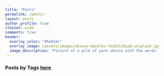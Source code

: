 ```yaml
---
title: "Posts"
permalink: /posts/
layout: posts
author_profile: true
classes: wide
comments: true
header:
  overlay_color: "#5e616c"
  overlay_image: /assets/images/oksana-maselko-tkuUS11XyaA-unsplash.jpg
  image_description: "Picture of a pile of yarn skeins with the words: Posts."
---
```


### Posts by <strong><i class="fas fa-fw fa-tags" aria-hidden="true"></i>  Tags [here](/tags)
